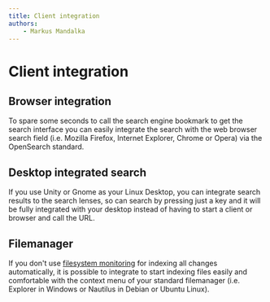 ```yaml
---
title: Client integration  
authors:  
    - Markus Mandalka
---
```


# Client integration

## Browser integration

To spare some seconds to call the search engine bookmark to get the search interface you can easily integrate the search with the web browser search field (i.e. Mozilla Firefox, Internet Explorer, Chrome or Opera) via the OpenSearch standard.

## Desktop integrated search

If you use Unity or Gnome as your Linux Desktop, you can integrate search results to the search lenses, so can search by pressing just a key and it will be fully integrated with your desktop instead of having to start a client or browser and call the URL.

## Filemanager

If you don't use [filesystem monitoring](../../../trigger/filemonitoring) for indexing all changes automatically, it is possible to integrate to start indexing files easily and comfortable with the context menu of your standard filemanager (i.e. Explorer in Windows or Nautilus in Debian or Ubuntu Linux).
